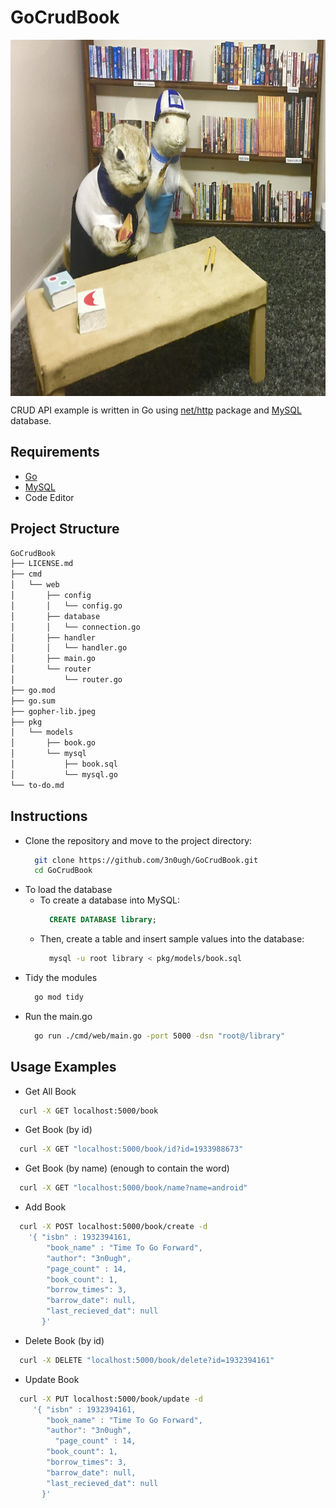# GoCrudBook

<p align="center">
<img src="https://github.com/3n0ugh/GoCrudBook/blob/main/gopher-lib.jpeg" alt="drawing" width="900" height="570" align="center"/>
</p>

CRUD API example is written in Go using [net/http](https://pkg.go.dev/net/http) 
package and [MySQL](https://www.mysql.com/) database.

## Requirements
- [Go](go.dev)
- [MySQL](https://www.mysql.com/)
- Code Editor
    
## Project Structure
```bash
GoCrudBook  
├── LICENSE.md   
├── cmd 
│   └── web
│       ├── config
│       │   └── config.go
│       ├── database
│       │   └── connection.go
│       ├── handler
│       │   └── handler.go
│       ├── main.go
│       └── router
│           └── router.go
├── go.mod
├── go.sum
├── gopher-lib.jpeg
├── pkg
│   └── models
│       ├── book.go
│       └── mysql
│           ├── book.sql
│           └── mysql.go
└── to-do.md
```

## Instructions

- Clone the repository and move to the project directory:
  ```bash
    git clone https://github.com/3n0ugh/GoCrudBook.git
    cd GoCrudBook
  ```
- To load the database
  - To create a database into MySQL:
    ```sql
      CREATE DATABASE library;
    ```
  - Then, create a table and insert sample values into the database:
    ```bash
      mysql -u root library < pkg/models/book.sql
    ```
 - Tidy the modules
    ```bash
      go mod tidy
    ```
 - Run the main.go
    ```bash
      go run ./cmd/web/main.go -port 5000 -dsn "root@/library"
    ```

## Usage Examples
-  Get All Book
  ```bash
    curl -X GET localhost:5000/book
  ```
-  Get Book (by id)
  ```bash
    curl -X GET "localhost:5000/book/id?id=1933988673"
  ```
-  Get Book (by name) (enough to contain the word)
  ```bash
    curl -X GET "localhost:5000/book/name?name=android"
  ```
-  Add Book
  ```bash
    curl -X POST localhost:5000/book/create -d
      '{ "isbn" : 1932394161,
          "book_name" : "Time To Go Forward",
          "author": "3n0ugh",
          "page_count" : 14,
          "book_count": 1,
          "borrow_times": 3,
          "barrow_date": null,
          "last_recieved_dat": null
         }'
  ```
-  Delete Book (by id)
  ```bash
    curl -X DELETE "localhost:5000/book/delete?id=1932394161"
  ```
-  Update Book
  ```bash
    curl -X PUT localhost:5000/book/update -d 
       '{ "isbn" : 1932394161,
          "book_name" : "Time To Go Forward",
          "author": "3n0ugh",
        	"page_count" : 14,
          "book_count": 1,
          "borrow_times": 3,
          "barrow_date": null,
          "last_recieved_dat": null
         }'
  ```
